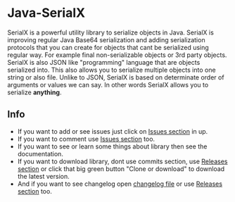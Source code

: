 # Java-SerialX
SerialX is a powerful utility library to serialize objects in Java.
SerialX is improving regular Java Base64 serialization and adding serialization protocols that you can create for objects that cant be serialized using regular way. For example final non-serializable objects or 3rd party objects. SerialX is also JSON like "programming" language that are objects serialized into. This also allows you to serialize multiple objects into one string or also file. Unlike to JSON, SerialX is based on determinate order of arguments or values we can say. In other words SerialX allows you to serialize **anything**.
## Info
* If you want to add or see issues just click on [Issues section](https://github.com/PetoPetko/Java-SerialX/issues) in up.
* If you want to comment use [Issues section](https://github.com/PetoPetko/Java-SerialX/issues) too.
* If you want to see or learn some things about library then see the documentation.
* If you want to download library, dont use commits section, use [Releases section](https://github.com/PetoPetko/Java-SerialX/releases) or click that big green button "Clone or download" to download the latest version.
* And if you want to see changelog open [changelog file](Changelog.md) or use [Releases section](https://github.com/PetoPetko/Java-SerialX/releases) too.
